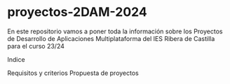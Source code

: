 # proyectos-2DAM-2024
En este repositorio vamos a poner toda la información sobre los Proyectos de Desarrollo de Aplicaciones Multiplataforma del IES Ribera de Castilla para el curso 23/24

Indice

Requisitos y criterios
Propuesta de proyectos
